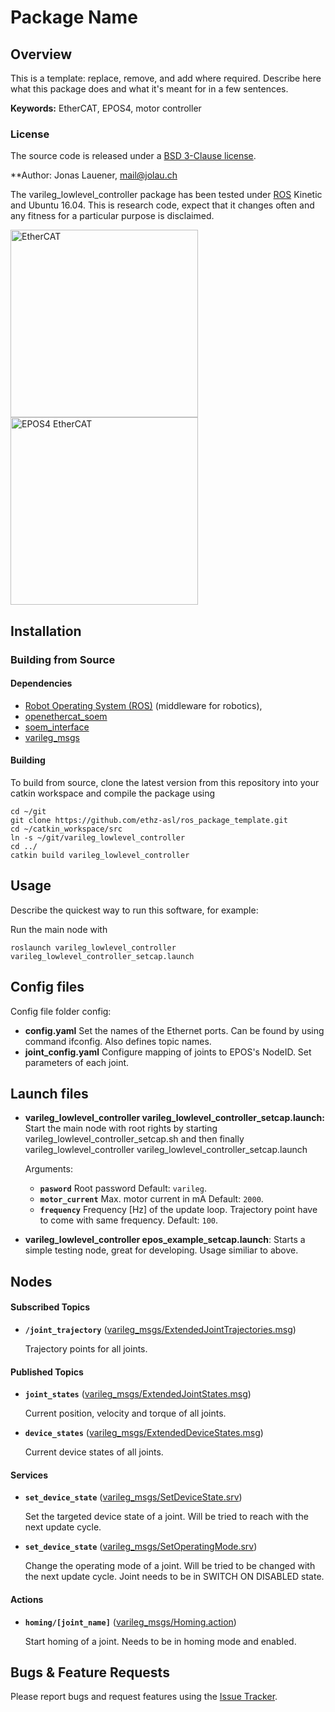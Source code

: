 # Package Name

## Overview

This is a template: replace, remove, and add where required. Describe here what this package does and what it's meant for in a few sentences.

**Keywords:** EtherCAT, EPOS4, motor controller

### License

The source code is released under a [BSD 3-Clause license](ros_package_template/LICENSE).

**Author: Jonas Lauener, mail@jolau.ch<br />

The varileg\_lowlevel\_controller package has been tested under [ROS] Kinetic and Ubuntu 16.04. This is research code, expect that it changes often and any fitness for a particular purpose is disclaimed.

<img src="https://esd.eu/sites/default/files/ethercat_logo_778x240.png" alt="EtherCAT" width="300"/>

<img src="https://www.maxonmotor.com/medias/sys_master/root/8830565941278/EPOS4-Compact-50-8-EtherCAT.jpg" alt="EPOS4 EtherCAT" width="300"/>

## Installation

### Building from Source

#### Dependencies

- [Robot Operating System (ROS)](http://wiki.ros.org) (middleware for robotics),
- [openethercat_soem](https://gitlab.ethz.ch/varileg/varileg_soem_interface)
- [soem_interface](https://gitlab.ethz.ch/varileg/varileg_soem_interface)
- [varileg_msgs](https://gitlab.ethz.ch/varileg/varileg_msgs)


#### Building

To build from source, clone the latest version from this repository into your catkin workspace and compile the package using

	cd ~/git
	git clone https://github.com/ethz-asl/ros_package_template.git
	cd ~/catkin_workspace/src
	ln -s ~/git/varileg_lowlevel_controller
	cd ../
	catkin build varileg_lowlevel_controller


## Usage

Describe the quickest way to run this software, for example:

Run the main node with

	roslaunch varileg_lowlevel_controller varileg_lowlevel_controller_setcap.launch

## Config files

Config file folder config:

* **config.yaml** Set the names of the Ethernet ports. Can be found by using command ifconfig. Also defines topic names.
* **joint_config.yaml** Configure mapping of joints to EPOS's NodeID. Set parameters of each joint.


## Launch files

* **varileg\_lowlevel\_controller varileg\_lowlevel\_controller\_setcap.launch:** Start the main node with root rights by starting varileg\_lowlevel\_controller\_setcap.sh and then finally varileg\_lowlevel\_controller varileg\_lowlevel\_controller\_setcap.launch

     Arguments:

     - **`pasword`** Root password Default: `varileg`.
     - **`motor_current`** Max. motor current in mA Default: `2000`.
     - **`frequency`** Frequency [Hz] of the update loop. Trajectory point have to come with same frequency. Default: `100`.


* **varileg\_lowlevel\_controller epos_example_setcap.launch**: Starts a simple testing node, great for developing. Usage similiar to above.

## Nodes

#### Subscribed Topics

* **`/joint_trajectory`** ([varileg_msgs/ExtendedJointTrajectories.msg])

	Trajectory points for all joints.


#### Published Topics

* **`joint_states`** ([varileg_msgs/ExtendedJointStates.msg])

	Current position, velocity and torque of all joints.
	
* **`device_states`** ([varileg_msgs/ExtendedDeviceStates.msg])

	Current device states of all joints.

#### Services

* **`set_device_state`** ([varileg_msgs/SetDeviceState.srv])

	Set the targeted device state of a joint. Will be tried to reach with the next update cycle.
	
* **`set_device_state`** ([varileg_msgs/SetOperatingMode.srv])

	Change the operating mode of a joint. Will be tried to be changed with the next update cycle. Joint needs to be in SWITCH ON DISABLED state.


#### Actions

* **`homing/[joint_name]`** ([varileg_msgs/Homing.action])

	Start homing of a joint. Needs to be in homing mode and enabled.


## Bugs & Feature Requests

Please report bugs and request features using the [Issue Tracker](https://github.com/ethz-asl/ros_best_practices/issues).


[ROS]: http://www.ros.org
[varileg_msgs/ExtendedJointTrajectories.msg]: https://gitlab.ethz.ch/varileg/varileg_msgs/blob/master/varileg_msgs/msg/ExtendedJointTrajectories.msg
[varileg_msgs/ExtendedJointStates.msg]: https://gitlab.ethz.ch/varileg/varileg_msgs/blob/master/varileg_msgs/msg/ExtendedJointStates.msg
[varileg_msgs/ExtendedDeviceStates.msg]: https://gitlab.ethz.ch/varileg/varileg_msgs/blob/master/varileg_msgs/msg/ExtendedDeviceStates.msg
[varileg_msgs/SetDeviceState.srv]: https://gitlab.ethz.ch/varileg/varileg_msgs/blob/master/varileg_msgs/srv/SetDeviceState.srv
[varileg_msgs/SetOperatingMode.srv]: https://gitlab.ethz.ch/varileg/varileg_msgs/blob/master/varileg_msgs/srv/SetOperatingMode.srv
[varileg_msgs/Homing.action]: https://gitlab.ethz.ch/varileg/varileg_msgs/blob/master/varileg_msgs/action/Homing.action